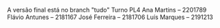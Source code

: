 A versão final está no branch "tudo"
Turno PL4
Ana Martins – 2201789
Flávio Antunes – 2181167
José Ferreira – 2181706
Luís Marques – 2191213 
